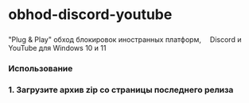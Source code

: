 # obhod-discord-youtube
"Plug & Play" обход блокировок иностранных платформ, <img height="20" width="10" src="https://unpkg.com/simple-icons@v15/icons/discord.svg" /> Discord и YouTube для Windows 10 и 11
<h3>Использование<h3>
1. Загрузите архив zip со страницы последнего релиза
